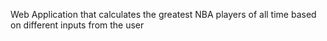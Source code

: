 Web Application that calculates the greatest NBA players of all time based on different inputs from the user
